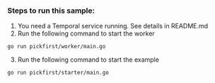 ### Steps to run this sample:
1) You need a Temporal service running. See details in README.md
2) Run the following command to start the worker
```
go run pickfirst/worker/main.go
```
3) Run the following command to start the example
```
go run pickfirst/starter/main.go
```
